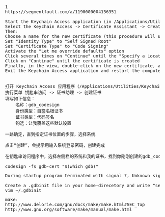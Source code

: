 <pre>1
https://segmentfault.com/a/1190000004136351

Start the Keychain Access application (in /Applications/Utilities/Keychain Access.app)  
Select the Keychain Access -> Certificate Assistant -> Create a Certificate... menu  
Then:  
Choose a name for the new certificate (this procedure will use "gdb-cert" as an example)  
Set "Identity Type" to "Self Signed Root"  
Set "Certificate Type" to "Code Signing"  
Activate the "Let me override defaults" option  
Click several times on "Continue" until the "Specify a Location For The Certificate" screen appears, then set "Keychain" to "System"  
Click on "Continue" until the certificate is created  
Finally, in the view, double-click on the new certificate, and set "When using this certificate" to "Always Trust"  
Exit the Keychain Access application and restart the computer (this is unfortunately required)  


打开 Keychain Access 应用程序（/Applications/Utilities/Keychain Access.app）
执行菜单 钥匙串访问 -> 证书助理 -> 创建证书
填写如下信息：
	名称：gdb_codesign
	身份类型：自签名根证书
	证书类型：代码签名
	钩选：让我覆盖这些默认设置

一路确定，直到指定证书位置的步骤，选择系统

点击“创建”，会提示用输入系统登录密码，创建完成

在钥匙串访问程序中，选择左侧栏的系统和我的证书，找到你刚刚创建的gdb_codesign证书并双击打开证书信息窗口，展开信任项，设置使用此证书时：为始终信任。

codesign -fs gdb-cert "$(which gdb)"
</pre>

<pre>
During startup program terminated with signal ?, Unknown signal

Create a .gdbinit file in your home-direcetory and write "set startup-with-shell off" in it.
vim ~/.gdbinit
</pre>

<pre>
make:
http://www.delorie.com/gnu/docs/make/make.html#SEC_Top
http://www.gnu.org/software/make/manual/make.html
</pre>
